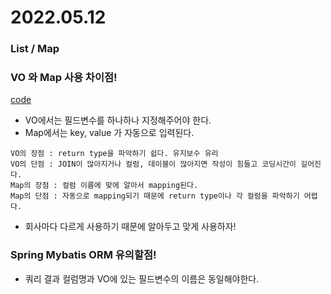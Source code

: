# 2022.05.12

### List / Map

### VO 와 Map 사용 차이점!
[code](./JAVA/%EA%B8%B4%EA%B8%89%EC%A0%90%EA%B2%8050.java)
- VO에서는 필드변수를 하나하나 지정해주어야 한다.
- Map에서는 key, value 가 자동으로 입력된다.
```
VO의 장점 : return type을 파악하기 쉽다. 유지보수 유리
VO의 단점 : JOIN이 많아지거나 컬럼, 데이블이 많아지면 작성이 힘들고 코딩시간이 길어진다.
Map의 장점 : 컬럼 이름에 맞에 알아서 mapping된다. 
Map의 단점 : 자동으로 mapping되기 때문에 return type이나 각 컬럼을 파악하기 어렵다.
```
- 회사마다 다르게 사용하기 때문에 알아두고 맞게 사용하자!


### Spring Mybatis ORM 유의할점!
- 쿼리 결과 컬럼명과 VO에 있는 필드변수의 이름은 동일해야한다.